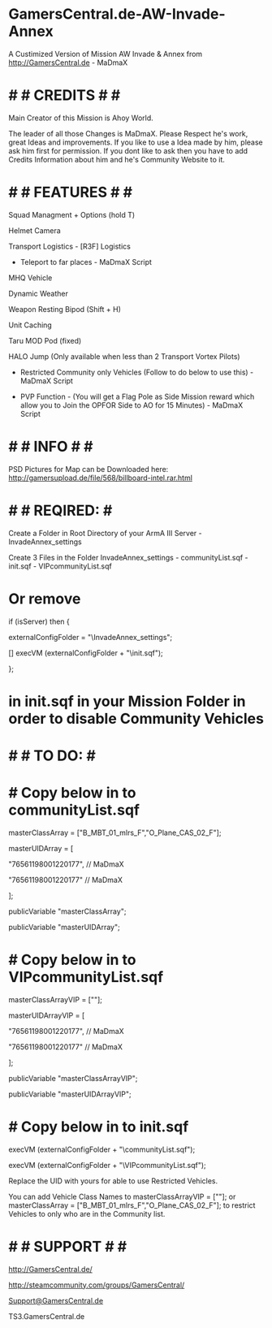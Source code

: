 # GamersCentral.de-AW-Invade-Annex

A Custimized Version of Mission AW Invade &amp; Annex from http://GamersCentral.de - MaDmaX


# # # CREDITS # # #

Main Creator of this Mission is Ahoy World.

The leader of all those Changes is MaDmaX. Please Respect he's work, great Ideas and improvements. If you like to use a Idea made by him, please ask him first for permission. If you dont like to ask then you have to add Credits Information about him and he's Community Website to it.



# # # FEATURES # # #

Squad Managment + Options (hold T)

Helmet Camera

Transport Logistics - [R3F] Logistics

* Teleport to far places - MaDmaX Script

MHQ Vehicle

Dynamic Weather

Weapon Resting Bipod (Shift + H)

Unit Caching

Taru MOD Pod (fixed)

HALO Jump (Only available when less than 2 Transport Vortex Pilots)

* Restricted Community only Vehicles (Follow to do below to use this) - MaDmaX Script

* PVP Function - (You will get a Flag Pole as Side Mission reward which allow you to Join the OPFOR Side to AO for 15 Minutes) - MaDmaX Script



# # # INFO # # #

PSD Pictures for Map can be Downloaded here: http://gamersupload.de/file/568/billboard-intel.rar.html



# # #  REQIRED:  # # 

Create a Folder in Root Directory of your ArmA III Server - InvadeAnnex_settings

Create 3 Files in the Folder InvadeAnnex_settings - communityList.sqf - init.sqf - VIPcommunityList.sqf

# Or remove
if (isServer) then {

  externalConfigFolder = "\InvadeAnnex_settings";
  
  [] execVM (externalConfigFolder + "\init.sqf");
  
};
# in init.sqf in your Mission Folder in order to disable Community Vehicles


# # #  TO DO:  # # 

# # Copy below in to communityList.sqf #


masterClassArray = ["B_MBT_01_mlrs_F","O_Plane_CAS_02_F"];

masterUIDArray = [

  "76561198001220177", // MaDmaX
  
  "76561198001220177" // MaDmaX
  
];

publicVariable "masterClassArray";

publicVariable "masterUIDArray";





# # Copy below in to VIPcommunityList.sqf #

masterClassArrayVIP = [""];

masterUIDArrayVIP = [

  "76561198001220177", // MaDmaX
  
  "76561198001220177" // MaDmaX
  
];

publicVariable "masterClassArrayVIP";

publicVariable "masterUIDArrayVIP";




# # Copy below in to init.sqf #

execVM (externalConfigFolder + "\communityList.sqf");

execVM (externalConfigFolder + "\VIPcommunityList.sqf");





Replace the UID with yours for able to use Restricted Vehicles.

You can add Vehicle Class Names to masterClassArrayVIP = [""]; or masterClassArray = ["B_MBT_01_mlrs_F","O_Plane_CAS_02_F"]; to restrict Vehicles to only who are in the Community list.



# # # SUPPORT # # #

http://GamersCentral.de/

http://steamcommunity.com/groups/GamersCentral/

Support@GamersCentral.de

TS3.GamersCentral.de
